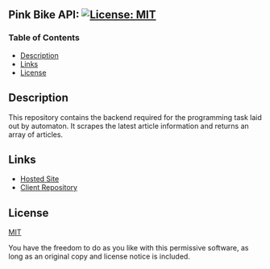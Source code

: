 ## Pink Bike API: [![License: MIT](https://img.shields.io/badge/License-MIT-yellow.svg)](https://opensource.org/licenses/MIT)

### Table of Contents

- [Description](#description)
- [Links](#links)
- [License](#license)

## Description
This repository contains the backend required for the programming task laid out by automaton. It scrapes the latest
article information and returns an array of articles.

## Links
* [Hosted Site](https://kaidynphelan.github.io/PinkBikeclient/)
* [Client Repository](https://github.com/KaidynPhelan/PinkBikeclient)


## License

[MIT](https://opensource.org/licenses/MIT)

You have the freedom to do as you like with this permissive software, as long as an original copy and license notice is included.



